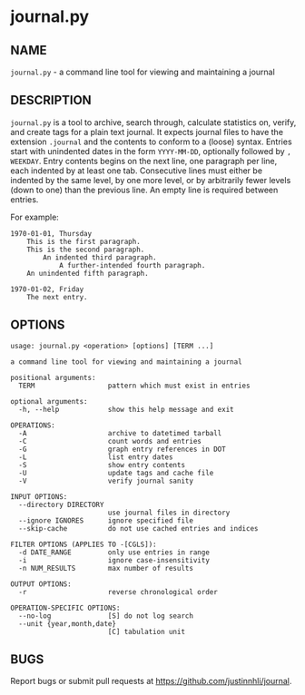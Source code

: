 journal.py
==========

NAME
----

`journal.py` - a command line tool for viewing and maintaining a journal

DESCRIPTION
-----------

`journal.py` is a tool to archive, search through, calculate statistics on,
verify, and create tags for a plain text journal. It expects journal files to
have the extension `.journal` and the contents to conform to a (loose) syntax.
Entries start with unindented dates in the form `YYYY-MM-DD`, optionally
followed by `, WEEKDAY`. Entry contents begins on the next line, one paragraph
per line, each indented by at least one tab. Consecutive lines must either be
indented by the same level, by one more level, or by arbitrarily fewer levels
(down to one) than the previous line. An empty line is required between entries.

For example:

    1970-01-01, Thursday
        This is the first paragraph.
        This is the second paragraph.
			An indented third paragraph.
				A further-intended fourth paragraph.
		An unindented fifth paragraph.
    
    1970-01-02, Friday
        The next entry.

OPTIONS
-------

	usage: journal.py <operation> [options] [TERM ...]

	a command line tool for viewing and maintaining a journal

	positional arguments:
	  TERM                  pattern which must exist in entries

	optional arguments:
	  -h, --help            show this help message and exit

	OPERATIONS:
	  -A                    archive to datetimed tarball
	  -C                    count words and entries
	  -G                    graph entry references in DOT
	  -L                    list entry dates
	  -S                    show entry contents
	  -U                    update tags and cache file
	  -V                    verify journal sanity

	INPUT OPTIONS:
	  --directory DIRECTORY
							use journal files in directory
	  --ignore IGNORES      ignore specified file
	  --skip-cache          do not use cached entries and indices

	FILTER OPTIONS (APPLIES TO -[CGLS]):
	  -d DATE_RANGE         only use entries in range
	  -i                    ignore case-insensitivity
	  -n NUM_RESULTS        max number of results

	OUTPUT OPTIONS:
	  -r                    reverse chronological order

	OPERATION-SPECIFIC OPTIONS:
	  --no-log              [S] do not log search
	  --unit {year,month,date}
							[C] tabulation unit

BUGS
----

Report bugs or submit pull requests at <https://github.com/justinnhli/journal>.
